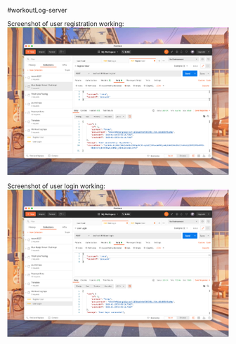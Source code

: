  #workoutLog-server

 Screenshot of user registration working:
![user create success screenshot](https://github.com/RoudyBob/workoutLog-server/raw/master/blob/registerSuccess.png)

Screenshot of user login working:
![user login success screenshot](https://github.com/RoudyBob/workoutLog-server/raw/master/blob/loginSuccess.png)
